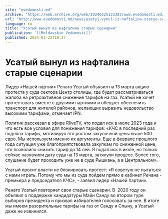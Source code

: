 ```yaml
---
site: "evedomosti.md"
archive: "https://web.archive.org/web/20240325133303/www.evedomosti.md/news/usatyj-vynul-iz-naftalina-starye-scenarii"
url: "http://www.evedomosti.md/news/usatyj-vynul-iz-naftalina-starye-scenarii"
language: ru
title: "Усатый вынул из нафталина старые сценарии"
publication: '[[Moldavskie Vedomosti]]'
published: 2024-02-22T10:27
---
```


# Усатый вынул из нафталина старые сценарии

Лидер «Нашей партии» Ренато Усатый объявил на 13 марта акцию протеста у суда сектора Центр столицы, где будет рассматриваться жалоба на ретроактивное снижение тарифов на газ. Усатый не хочет протестовать вместе с другими партиями и обещает обеспечить транспорт для жителей районов, желающих выразить недовольство высокими тарифами, отмечает IPN.

Политик рассказал в эфире RliveTV, что подал иск в июле 2023 года и что есть все условия для понижения тарифов: «КЧС в последний раз подняла тарифы, мотивируя это ростом закупочной цены выше 500 евро. Мы используем именно их аргументы. Еще в феврале прошлого года ситуация уже благоприятствовала закупкам по сниженной цене, что позволило снизить тариф до 14 лей. Я подал иск в июле, но только сейчас назначили дату суда на 13 марта, затянули процесс. Более того, слушание будет проходить уже не в суде Рышкань, а в Центральном».

Усатый просит власти не блокировать протест: «Я советую не пытаться с нами играть. Потому что мы из суда пойдем прямо в кабинет Речана - премьера и председателя КЧС», - заявил лидер «Нашей партии».

Ренато Усатый повторяет свои старые сценарии. В  2020 году он объявил о поддержке кандидатуры Майи Санду во втором туре выборов президента и призвал избирателей голосовать за нее. В итоге мы имеем разорительные тарифы на газ от Санду и Спыну, а Усатый даже не извинился.